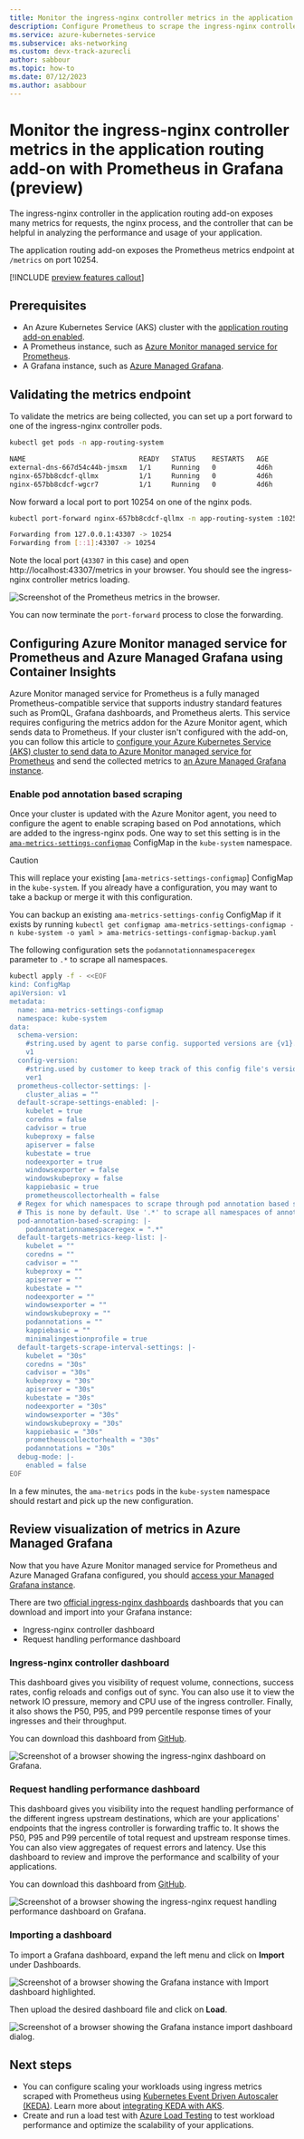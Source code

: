```yaml
---
title: Monitor the ingress-nginx controller metrics in the application routing add-on with Prometheus (preview)
description: Configure Prometheus to scrape the ingress-nginx controller metrics.
ms.service: azure-kubernetes-service
ms.subservice: aks-networking
ms.custom: devx-track-azurecli
author: sabbour
ms.topic: how-to
ms.date: 07/12/2023
ms.author: asabbour
---
```


# Monitor the ingress-nginx controller metrics in the application routing add-on with Prometheus in Grafana (preview)

The ingress-nginx controller in the application routing add-on exposes many metrics for requests, the nginx process, and the controller that can be helpful in analyzing the performance and usage of your application.

The application routing add-on exposes the Prometheus metrics endpoint at `/metrics` on port 10254.

[!INCLUDE [preview features callout](./includes/preview/preview-callout.md)]

## Prerequisites

- An Azure Kubernetes Service (AKS) cluster with the [application routing add-on enabled][app-routing].
- A Prometheus instance, such as [Azure Monitor managed service for Prometheus][managed-prometheus-configure].
- A Grafana instance, such as [Azure Managed Grafana][managed-grafana].

## Validating the metrics endpoint

To validate the metrics are being collected, you can set up a port forward to one of the ingress-nginx controller pods.

```bash
kubectl get pods -n app-routing-system
```

```bash
NAME                            READY   STATUS    RESTARTS   AGE
external-dns-667d54c44b-jmsxm   1/1     Running   0          4d6h
nginx-657bb8cdcf-qllmx          1/1     Running   0          4d6h
nginx-657bb8cdcf-wgcr7          1/1     Running   0          4d6h
```

Now forward a local port to port 10254 on one of the nginx pods.

```bash
kubectl port-forward nginx-657bb8cdcf-qllmx -n app-routing-system :10254
```

```bash 
Forwarding from 127.0.0.1:43307 -> 10254
Forwarding from [::1]:43307 -> 10254
```

Note the local port (`43307` in this case) and open http://localhost:43307/metrics in your browser. You should see the ingress-nginx controller metrics loading.

![Screenshot of the Prometheus metrics in the browser.](./media/app-routing/prometheus-metrics.png)

You can now terminate the `port-forward` process to close the forwarding.

## Configuring Azure Monitor managed service for Prometheus and Azure Managed Grafana using Container Insights

Azure Monitor managed service for Prometheus is a fully managed Prometheus-compatible service that supports industry standard features such as PromQL, Grafana dashboards, and Prometheus alerts. This service requires configuring the metrics addon for the Azure Monitor agent, which sends data to Prometheus. If your cluster isn't configured with the add-on, you can follow this article to [configure your Azure Kubernetes Service (AKS) cluster to send data to Azure Monitor managed service for Prometheus][managed-prometheus-configure] and send the collected metrics to [an Azure Managed Grafana instance][create-grafana].

### Enable pod annotation based scraping

Once your cluster is updated with the Azure Monitor agent, you need to configure the agent to enable scraping based on Pod annotations, which are added to the ingress-nginx pods. One way to set this setting is in the [`ama-metrics-settings-configmap`](https://aka.ms/azureprometheus-addon-settings-configmap) ConfigMap in the `kube-system` namespace.

> [!CAUTION]
> This will replace your existing [`ama-metrics-settings-configmap`] ConfigMap in the `kube-system`. If you already have a configuration, you may want to take a backup or merge it with this configuration.
>
> You can backup an existing `ama-metrics-settings-config` ConfigMap if it exists by running `kubectl get configmap ama-metrics-settings-configmap -n kube-system -o yaml > ama-metrics-settings-configmap-backup.yaml`

The following configuration sets the `podannotationnamespaceregex` parameter to `.*` to scrape all namespaces.

```bash
kubectl apply -f - <<EOF
kind: ConfigMap
apiVersion: v1
metadata:
  name: ama-metrics-settings-configmap
  namespace: kube-system
data:
  schema-version:
    #string.used by agent to parse config. supported versions are {v1}. Configs with other schema versions will be rejected by the agent.
    v1
  config-version:
    #string.used by customer to keep track of this config file's version in their source control/repository (max allowed 10 chars, other chars will be truncated)
    ver1
  prometheus-collector-settings: |-
    cluster_alias = ""
  default-scrape-settings-enabled: |-
    kubelet = true
    coredns = false
    cadvisor = true
    kubeproxy = false
    apiserver = false
    kubestate = true
    nodeexporter = true
    windowsexporter = false
    windowskubeproxy = false
    kappiebasic = true
    prometheuscollectorhealth = false
  # Regex for which namespaces to scrape through pod annotation based scraping.
  # This is none by default. Use '.*' to scrape all namespaces of annotated pods.
  pod-annotation-based-scraping: |-
    podannotationnamespaceregex = ".*"
  default-targets-metrics-keep-list: |-
    kubelet = ""
    coredns = ""
    cadvisor = ""
    kubeproxy = ""
    apiserver = ""
    kubestate = ""
    nodeexporter = ""
    windowsexporter = ""
    windowskubeproxy = ""
    podannotations = ""
    kappiebasic = ""
    minimalingestionprofile = true
  default-targets-scrape-interval-settings: |-
    kubelet = "30s"
    coredns = "30s"
    cadvisor = "30s"
    kubeproxy = "30s"
    apiserver = "30s"
    kubestate = "30s"
    nodeexporter = "30s"
    windowsexporter = "30s"
    windowskubeproxy = "30s"
    kappiebasic = "30s"
    prometheuscollectorhealth = "30s"
    podannotations = "30s"
  debug-mode: |-
    enabled = false
EOF
```

In a few minutes, the `ama-metrics` pods in the `kube-system` namespace should restart and pick up the new configuration.

## Review visualization of metrics in Azure Managed Grafana

Now that you have Azure Monitor managed service for Prometheus and Azure Managed Grafana configured, you should [access your Managed Grafana instance][access-grafana].

There are two [official ingress-nginx dashboards](https://github.com/kubernetes/ingress-nginx/tree/main/deploy/grafana/dashboards) dashboards that you can download and import into your Grafana instance:

- Ingress-nginx controller dashboard
- Request handling performance dashboard

### Ingress-nginx controller dashboard

This dashboard gives you visibility of request volume, connections, success rates, config reloads and configs out of sync. You can also use it to view the network IO pressure, memory and CPU use of the ingress controller. Finally, it also shows the P50, P95, and P99 percentile response times of your ingresses and their throughput.

You can download this dashboard from [GitHub][grafana-nginx-dashboard].

![Screenshot of a browser showing the ingress-nginx dashboard on Grafana.](media/app-routing/grafana-dashboard.png)

### Request handling performance dashboard

This dashboard gives you visibility into the request handling performance of the different ingress upstream destinations, which are your applications' endpoints that the ingress controller is forwarding traffic to. It shows the P50, P95 and P99 percentile of total request and upstream response times. You can also view aggregates of request errors and latency. Use this dashboard to review and improve the performance and scalbility of your applications.

You can download this dashboard from [GitHub][grafana-nginx-request-performance-dashboard].

![Screenshot of a browser showing the ingress-nginx request handling performance dashboard on Grafana.](media/app-routing/grafana-dashboard-2.png)

### Importing a dashboard

To import a Grafana dashboard, expand the left menu and click on **Import** under Dashboards.

![Screenshot of a browser showing the Grafana instance with Import dashboard highlighted.](media/app-routing/grafana-import.png)

Then upload the desired dashboard file and click on **Load**.

![Screenshot of a browser showing the Grafana instance import dashboard dialog.](media/app-routing/grafana-import-json.png)
## Next steps

- You can configure scaling your workloads using ingress metrics scraped with Prometheus using [Kubernetes Event Driven Autoscaler (KEDA)][KEDA]. Learn more about [integrating KEDA with AKS][keda-prometheus].
- Create and run a load test with [Azure Load Testing][azure-load-testing] to test workload performance and optimize the scalability of your applications.

<!-- LINKS - internal -->
[az-aks-create]: /cli/azure/aks#az-aks-create
[app-routing]: /azure/aks/app-routing
[managed-prometheus]: /azure/azure-monitor/essentials/prometheus-metrics-overview
[managed-prometheus-configure]: /azure/azure-monitor/essentials/prometheus-metrics-enable?tabs=cli
[managed-prometheus-custom-annotations]: /azure/azure-monitor/essentials/prometheus-metrics-scrape-configuration#pod-annotation-based-scraping
[managed-grafana]: /azure/managed-grafana/overview
[create-grafana]: /azure/managed-grafana/quickstart-managed-grafana-portal
[access-grafana]: /azure/managed-grafana/quickstart-managed-grafana-portal#access-your-managed-grafana-instance
[keda]: /azure/aks/keda-about
[keda-prometheus]: /azure/azure-monitor/essentials/integrate-keda#scalers
[azure-load-testing]: /azure/load-testing/quickstart-create-and-run-load-test
[az-aks-show]: /cli/azure/aks#az-aks-show
[az-aks-enable-addons]: /cli/azure/aks#az-aks-enable-addons
[az-aks-disable-addons]: /cli/azure/aks#az-aks-disable-addons
[az-aks-install-cli]: /cli/azure/aks#az-aks-install-cli
[az-aks-get-credentials]: /cli/azure/aks#az-aks-get-credentials
[az-extension-add]: /cli/azure/extension#az-extension-add
[az-extension-update]: /cli/azure/extension#az-extension-update
[install-azure-cli]: /cli/azure/install-azure-cli
[az-keyvault-create]: /cli/azure/keyvault#az_keyvault_create
[az-keyvault-certificate-import]: /cli/azure/keyvault/certificate#az_keyvault_certificate_import
[az-keyvault-certificate-show]: /cli/azure/keyvault/certificate#az_keyvault_certificate_show
[az-network-dns-zone-create]: /cli/azure/network/dns/zone#az_network_dns_zone_create
[az-network-dns-zone-show]: /cli/azure/network/dns/zone#az_network_dns_zone_show
[az-role-assignment-create]: /cli/azure/role/assignment#az_role_assignment_create
[az-aks-addon-update]: /cli/azure/aks/addon#az_aks_addon_update
[az-keyvault-set-policy]: /cli/azure/keyvault#az_keyvault_set_policy

<!-- LINKS - external -->
[osm-release]: https://github.com/openservicemesh/osm/releases/
[nginx]: https://kubernetes.github.io/ingress-nginx/
[external-dns]: https://github.com/kubernetes-incubator/external-dns
[kubectl]: https://kubernetes.io/docs/reference/kubectl/
[kubectl-apply]: https://kubernetes.io/docs/reference/generated/kubectl/kubectl-commands#apply
[grafana-nginx-dashboard]: https://raw.githubusercontent.com/kubernetes/ingress-nginx/main/deploy/grafana/dashboards/request-handling-performance.json
[grafana-nginx-request-performance-dashboard]: https://raw.githubusercontent.com/kubernetes/ingress-nginx/main/deploy/grafana/dashboards/request-handling-performance.json
